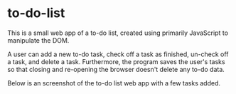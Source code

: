 # to-do-list

This is a small web app of a to-do list, created using primarily JavaScript to manipulate the DOM.

A user can add a new to-do task, check off a task as finished, un-check off a task, and delete a task. Furthermore, the program saves the user's tasks so that closing and re-opening the browser doesn't delete any to-do data.

Below is an screenshot of the to-do list web app with a few tasks added.

